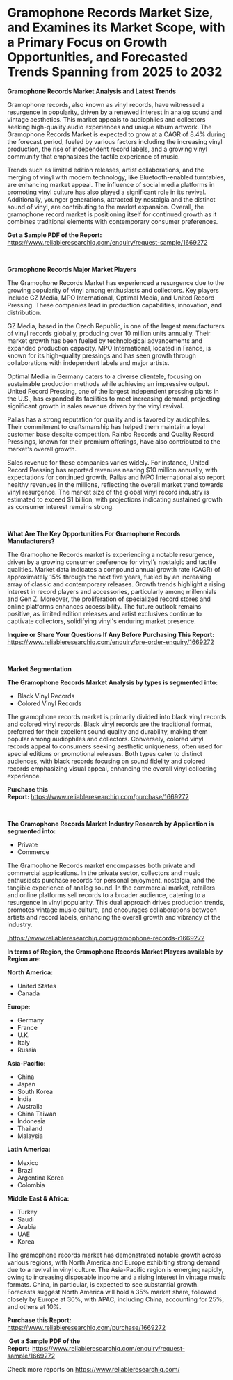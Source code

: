 <p><h1>Gramophone Records Market Size, and Examines its Market Scope, with a Primary Focus on Growth Opportunities, and Forecasted Trends Spanning from 2025 to 2032</h1></p><p><strong>Gramophone Records Market Analysis and Latest Trends</strong></p>
<p><p>Gramophone records, also known as vinyl records, have witnessed a resurgence in popularity, driven by a renewed interest in analog sound and vintage aesthetics. This market appeals to audiophiles and collectors seeking high-quality audio experiences and unique album artwork. The Gramophone Records Market is expected to grow at a CAGR of 8.4% during the forecast period, fueled by various factors including the increasing vinyl production, the rise of independent record labels, and a growing vinyl community that emphasizes the tactile experience of music.</p><p>Trends such as limited edition releases, artist collaborations, and the merging of vinyl with modern technology, like Bluetooth-enabled turntables, are enhancing market appeal. The influence of social media platforms in promoting vinyl culture has also played a significant role in its revival. Additionally, younger generations, attracted by nostalgia and the distinct sound of vinyl, are contributing to the market expansion. Overall, the gramophone record market is positioning itself for continued growth as it combines traditional elements with contemporary consumer preferences.</p></p>
<p><strong>Get a Sample PDF of the Report:&nbsp;</strong> <a href="https://www.reliableresearchiq.com/enquiry/request-sample/1669272?utm_campaign=2583&utm_medium=2&utm_source=Github&utm_content=ia&utm_term=02032025&utm_id=gramophone-records">https://www.reliableresearchiq.com/enquiry/request-sample/1669272</a></p>
<p>&nbsp;</p>
<p><strong>Gramophone Records Major Market Players</strong></p>
<p><p>The Gramophone Records Market has experienced a resurgence due to the growing popularity of vinyl among enthusiasts and collectors. Key players include GZ Media, MPO International, Optimal Media, and United Record Pressing. These companies lead in production capabilities, innovation, and distribution.</p><p>GZ Media, based in the Czech Republic, is one of the largest manufacturers of vinyl records globally, producing over 10 million units annually. Their market growth has been fueled by technological advancements and expanded production capacity. MPO International, located in France, is known for its high-quality pressings and has seen growth through collaborations with independent labels and major artists.</p><p>Optimal Media in Germany caters to a diverse clientele, focusing on sustainable production methods while achieving an impressive output. United Record Pressing, one of the largest independent pressing plants in the U.S., has expanded its facilities to meet increasing demand, projecting significant growth in sales revenue driven by the vinyl revival.</p><p>Pallas has a strong reputation for quality and is favored by audiophiles. Their commitment to craftsmanship has helped them maintain a loyal customer base despite competition. Rainbo Records and Quality Record Pressings, known for their premium offerings, have also contributed to the market's overall growth.</p><p>Sales revenue for these companies varies widely. For instance, United Record Pressing has reported revenues nearing $10 million annually, with expectations for continued growth. Pallas and MPO International also report healthy revenues in the millions, reflecting the overall market trend towards vinyl resurgence. The market size of the global vinyl record industry is estimated to exceed $1 billion, with projections indicating sustained growth as consumer interest remains strong.</p></p>
<p>&nbsp;</p>
<p><strong>What Are The Key Opportunities For Gramophone Records Manufacturers?</strong></p>
<p><p>The Gramophone Records market is experiencing a notable resurgence, driven by a growing consumer preference for vinyl’s nostalgic and tactile qualities. Market data indicates a compound annual growth rate (CAGR) of approximately 15% through the next five years, fueled by an increasing array of classic and contemporary releases. Growth trends highlight a rising interest in record players and accessories, particularly among millennials and Gen Z. Moreover, the proliferation of specialized record stores and online platforms enhances accessibility. The future outlook remains positive, as limited edition releases and artist exclusives continue to captivate collectors, solidifying vinyl's enduring market presence.</p></p>
<p><strong>Inquire or Share Your Questions If Any Before Purchasing This Report:</strong> <a href="https://www.reliableresearchiq.com/enquiry/pre-order-enquiry/1669272?utm_campaign=2583&utm_medium=2&utm_source=Github&utm_content=ia&utm_term=02032025&utm_id=gramophone-records">https://www.reliableresearchiq.com/enquiry/pre-order-enquiry/1669272</a></p>
<p>&nbsp;</p>
<p><strong>Market Segmentation</strong></p>
<p><strong>The Gramophone Records Market Analysis by types is segmented into:</strong></p>
<p><ul><li>Black Vinyl Records</li><li>Colored Vinyl Records</li></ul></p>
<p><p>The gramophone records market is primarily divided into black vinyl records and colored vinyl records. Black vinyl records are the traditional format, preferred for their excellent sound quality and durability, making them popular among audiophiles and collectors. Conversely, colored vinyl records appeal to consumers seeking aesthetic uniqueness, often used for special editions or promotional releases. Both types cater to distinct audiences, with black records focusing on sound fidelity and colored records emphasizing visual appeal, enhancing the overall vinyl collecting experience.</p></p>
<p><strong>Purchase this Report:&nbsp;</strong><a href="https://www.reliableresearchiq.com/purchase/1669272?utm_campaign=2583&utm_medium=2&utm_source=Github&utm_content=ia&utm_term=02032025&utm_id=gramophone-records">https://www.reliableresearchiq.com/purchase/1669272</a></p>
<p>&nbsp;</p>
<p><strong>The Gramophone Records Market Industry Research by Application is segmented into:</strong></p>
<p><ul><li>Private</li><li>Commerce</li></ul></p>
<p><p>The Gramophone Records market encompasses both private and commercial applications. In the private sector, collectors and music enthusiasts purchase records for personal enjoyment, nostalgia, and the tangible experience of analog sound. In the commercial market, retailers and online platforms sell records to a broader audience, catering to a resurgence in vinyl popularity. This dual approach drives production trends, promotes vintage music culture, and encourages collaborations between artists and record labels, enhancing the overall growth and vibrancy of the industry.</p></p>
<p><a href="https://www.reliableresearchiq.com/gramophone-records-r1669272?utm_campaign=2583&utm_medium=2&utm_source=Github&utm_content=ia&utm_term=02032025&utm_id=gramophone-records">&nbsp;https://www.reliableresearchiq.com/gramophone-records-r1669272</a></p>
<p><strong>In terms of Region, the Gramophone Records Market Players available by Region are:</strong></p>
<p>
    <p> <strong> North America: </strong>
        <ul>
            <li>United States</li>
            <li>Canada</li>
        </ul>
        </p> 
    <p> <strong> Europe: </strong>
        <ul>
            <li>Germany</li>
            <li>France</li>
            <li>U.K.</li>
            <li>Italy</li>
            <li>Russia</li>
        </ul>
        </p> 
    <p> <strong> Asia-Pacific: </strong>
        <ul>
            <li>China</li>
            <li>Japan</li>
            <li>South Korea</li>
            <li>India</li>
            <li>Australia</li>
            <li>China Taiwan</li>
            <li>Indonesia</li>
            <li>Thailand</li>
            <li>Malaysia</li>
        </ul>
        </p> 
    <p> <strong> Latin America: </strong>
        <ul>
            <li>Mexico</li>
            <li>Brazil</li>
            <li>Argentina Korea</li>
            <li>Colombia</li>
        </ul>
        </p> 
    <p> <strong> Middle East & Africa: </strong>
        <ul>
            <li>Turkey</li>
            <li>Saudi</li>
            <li>Arabia</li>
            <li>UAE</li>
            <li>Korea</li>
        </ul>
    </p>
    </p>
<p><p>The gramophone records market has demonstrated notable growth across various regions, with North America and Europe exhibiting strong demand due to a revival in vinyl culture. The Asia-Pacific region is emerging rapidly, owing to increasing disposable income and a rising interest in vintage music formats. China, in particular, is expected to see substantial growth. Forecasts suggest North America will hold a 35% market share, followed closely by Europe at 30%, with APAC, including China, accounting for 25%, and others at 10%.</p></p>
<p><strong>Purchase this Report: </strong><a href="https://www.reliableresearchiq.com/purchase/1669272?utm_campaign=2583&utm_medium=2&utm_source=Github&utm_content=ia&utm_term=02032025&utm_id=gramophone-records">https://www.reliableresearchiq.com/purchase/1669272</a></p>
<p>&nbsp;<strong>Get a Sample PDF of the Report:&nbsp;&nbsp;</strong><a href="https://www.reliableresearchiq.com/enquiry/request-sample/1669272?utm_campaign=2583&utm_medium=2&utm_source=Github&utm_content=ia&utm_term=02032025&utm_id=gramophone-records">https://www.reliableresearchiq.com/enquiry/request-sample/1669272</a></p>
<p><strong></strong></p>
<p>Check more reports on <a href="https://www.reliableresearchiq.com/?utm_campaign=2583&utm_medium=2&utm_source=Github&utm_content=ia&utm_term=02032025&utm_id=gramophone-records">https://www.reliableresearchiq.com/</a></p>